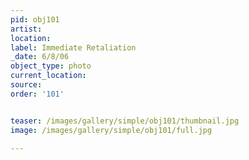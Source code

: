 ```yaml
---
pid: obj101
artist: 
location: 
label: Immediate Retaliation
_date: 6/8/06
object_type: photo
current_location: 
source: 
order: '101'


teaser: /images/gallery/simple/obj101/thumbnail.jpg
image: /images/gallery/simple/obj101/full.jpg
 
---
```

